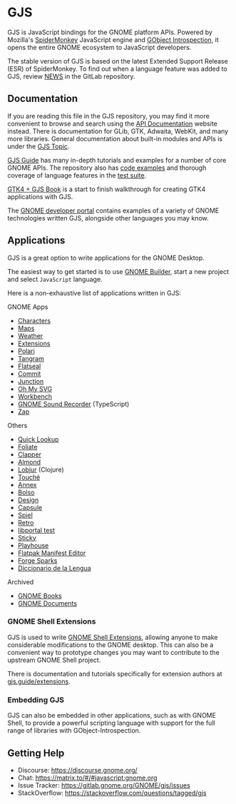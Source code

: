 # GJS

GJS is JavaScript bindings for the GNOME platform APIs. Powered by
Mozilla's [SpiderMonkey][spidermonkey] JavaScript engine and
[GObject Introspection][gobject-introspection], it opens the entire GNOME
ecosystem to JavaScript developers.

The stable version of GJS is based on the latest Extended Support Release (ESR)
of SpiderMonkey. To find out when a language feature was added to GJS, review
[NEWS][gjs-news] in the GitLab repository.

[gobject-introspection]: https://gi.readthedocs.io
[spidermonkey]: https://spidermonkey.dev/
[gjs-news]: https://gitlab.gnome.org/GNOME/gjs/raw/HEAD/NEWS

## Documentation

If you are reading this file in the GJS repository, you may find it more
convenient to browse and search using the [API Documentation][gjs-docs] website
instead. There is documentation for GLib, GTK, Adwaita, WebKit, and many more
libraries. General documentation about built-in modules and APIs is under the
[GJS Topic](https://gjs-docs.gnome.org/gjs).

[GJS Guide][gjs-guide] has many in-depth tutorials and examples for a number of
core GNOME APIs. The repository also has [code examples][gjs-examples] and
thorough coverage of language features in the [test suite][gjs-tests].

[GTK4 + GJS Book](https://rmnvgr.gitlab.io/gtk4-gjs-book/) is a start to finish
walkthrough for creating GTK4 applications with GJS.

The [GNOME developer portal][gnome-developer] contains examples of a variety of
GNOME technologies written GJS, alongside other languages you may know.

[gjs-docs]: https://gjs-docs.gnome.org/
[gjs-examples]: https://gitlab.gnome.org/GNOME/gjs/tree/HEAD/examples
[gjs-tests]: https://gitlab.gnome.org/GNOME/gjs/blob/HEAD/installed-tests/js
[gjs-guide]: https://gjs.guide
[gtk4-book]: https://rmnvgr.gitlab.io/gtk4-gjs-book/
[gnome-developer]: https://developer.gnome.org/

## Applications

GJS is a great option to write applications for the GNOME Desktop.

The easiest way to get started is to use [GNOME Builder][gnome-builder], start a
new project and select `JavaScript` language.

[gnome-builder]: https://apps.gnome.org/app/org.gnome.Builder/

Here is a non-exhaustive list of applications written in GJS:

GNOME Apps

* [Characters](https://gitlab.gnome.org/GNOME/gnome-characters)
* [Maps](https://gitlab.gnome.org/GNOME/gnome-maps)
* [Weather](https://gitlab.gnome.org/GNOME/gnome-weather)
* [Extensions](https://gitlab.gnome.org/GNOME/gnome-shell/-/tree/HEAD/subprojects/extensions-app)
* [Polari](https://gitlab.gnome.org/GNOME/polari)
* [Tangram](https://github.com/sonnyp/Tangram)
* [Flatseal](https://github.com/tchx84/Flatseal)
* [Commit](https://github.com/sonnyp/commit/)
* [Junction](https://github.com/sonnyp/Junction)
* [Oh My SVG](https://github.com/sonnyp/OhMySVG)
* [Workbench](https://github.com/sonnyp/Workbench)
* [GNOME Sound Recorder](https://gitlab.gnome.org/GNOME/gnome-sound-recorder) (TypeScript)
* [Zap](https://apps.gnome.org/app/fr.romainvigier.zap/)

Others

* [Quick Lookup](https://github.com/johnfactotum/quick-lookup)
* [Foliate](https://github.com/johnfactotum/foliate)
* [Clapper](https://github.com/Rafostar/clapper/)
* [Almond](https://github.com/stanford-oval/almond-gnome/)
* [Lobjur](https://github.com/ranfdev/Lobjur) (Clojure)
* [Touché](https://github.com/JoseExposito/touche)
* [Annex](https://github.com/andyholmes/annex)
* [Bolso](https://github.com/felipeborges/bolso)
* [Design](https://github.com/dubstar-04/Design)
* [Capsule](https://gitlab.gnome.org/verdre/Capsule)
* [Spiel](https://gitlab.gnome.org/feaneron/spiel)
* [Retro](https://github.com/sonnyp/Retro)
* [libportal test](https://github.com/flatpak/libportal/tree/main/portal-test/gtk4)
* [Sticky](https://github.com/vixalien/sticky)
* [Playhouse](https://github.com/sonnyp/Playhouse)
* [Flatpak Manifest Editor](https://gitlab.gnome.org/feaneron/flatpak-manifest-editor)
* [Forge Sparks](https://github.com/rafaelmardojai/forge-sparks)
* [Diccionario de la Lengua](https://codeberg.org/rafaelmardojai/diccionario-lengua)

Archived

* [GNOME Books](https://gitlab.gnome.org/GNOME/gnome-books)
* [GNOME Documents](https://gitlab.gnome.org/GNOME/gnome-documents)

### GNOME Shell Extensions

GJS is used to write [GNOME Shell Extensions](https://extensions.gnome.org),
allowing anyone to make considerable modifications to the GNOME desktop. This
can also be a convenient way to prototype changes you may want to contribute to
the upstream GNOME Shell project.

There is documentation and tutorials specifically for extension authors at
[gjs.guide/extensions](https://gjs.guide/extensions).

### Embedding GJS

GJS can also be embedded in other applications, such as with GNOME Shell, to
provide a powerful scripting language with support for the full range of
libraries with GObject-Introspection.

## Getting Help

* Discourse: https://discourse.gnome.org/
* Chat: https://matrix.to/#/#javascript:gnome.org
* Issue Tracker: https://gitlab.gnome.org/GNOME/gjs/issues
* StackOverflow: https://stackoverflow.com/questions/tagged/gjs

